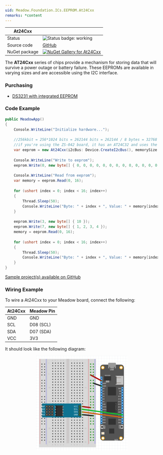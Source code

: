 ```yaml
---
uid: Meadow.Foundation.ICs.EEPROM.At24Cxx
remarks: *content
---
```


| At24Cxx | |
|--------|--------|
| Status | <img src="https://img.shields.io/badge/Working-brightgreen" style="width: auto; height: -webkit-fill-available;" alt="Status badge: working" /> |
| Source code | [GitHub](https://github.com/WildernessLabs/Meadow.Foundation/tree/main/Source/Meadow.Foundation.Peripherals/ICs.EEPROM.At24Cxx) |
| NuGet package | <a href="https://www.nuget.org/packages/Meadow.Foundation.ICs.EEPROM.At24Cxx/" target="_blank"><img src="https://img.shields.io/nuget/v/Meadow.Foundation.ICs.EEPROM.At24Cxx.svg?label=Meadow.Foundation.ICs.EEPROM.At24Cxx" alt="NuGet Gallery for At24Cxx" /></a> |

The **AT24Cxx** series of chips provide a mechanism for storing data that will survive a power outage or battery failure.  These EEPROMs are available in varying sizes and are accessible using the I2C interface.

### Purchasing

* [DS3231 with integrated EEPROM](https://www.amazon.com/s/ref=nb_sb_noss?url=search-alias%3Daps&field-keywords=ds3231)

### Code Example

```csharp
public MeadowApp()
{
    Console.WriteLine("Initialize hardware...");

    //256kbit = 256*1024 bits = 262144 bits = 262144 / 8 bytes = 32768 bytes
    //if you're using the ZS-042 board, it has an AT24C32 and uses the default value of 8192
    var eeprom = new At24Cxx(i2cBus: Device.CreateI2cBus(), memorySize: 32768);

    Console.WriteLine("Write to eeprom");
    eeprom.Write(0, new byte[] { 0, 0, 0, 0, 0, 0, 0, 0, 0, 0, 0, 0, 0, 0, 0, 0 });

    Console.WriteLine("Read from eeprom");
    var memory = eeprom.Read(0, 16);

    for (ushort index = 0; index < 16; index++)
    {
        Thread.Sleep(50);
        Console.WriteLine("Byte: " + index + ", Value: " + memory[index]);
    }

    eeprom.Write(3, new byte[] { 10 });
    eeprom.Write(7, new byte[] { 1, 2, 3, 4 });
    memory = eeprom.Read(0, 16);

    for (ushort index = 0; index < 16; index++)
    {
        Thread.Sleep(50);
        Console.WriteLine("Byte: " + index + ", Value: " + memory[index]);
    }
}

```

[Sample project(s) available on GitHub](https://github.com/WildernessLabs/Meadow.Foundation/tree/main/Source/Meadow.Foundation.Peripherals/ICs.EEPROM.At24Cxx/Samples/At24Cxx_Sample)

### Wiring Example

To wire a At24Cxx to your Meadow board, connect the following:

| At24Cxx | Meadow Pin  |
|---------|-------------|
| GND     | GND         |
| SCL     | D08 (SCL)   |
| SDA     | D07 (SDA)   |
| VCC     | 3V3         |

It should look like the following diagram:

<img src="../../API_Assets/Meadow.Foundation.ICs.EEPROM.AT24Cxx/AT24Cxx_Fritzing.png" 
    style="width: 60%; display: block; margin-left: auto; margin-right: auto;" />




